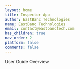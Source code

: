 ```yaml
---
layout: home
title: Inspector App
author: EastBanc Technologies
name: EastBanc Technologies
email: contact@eastbanctech.com
has_children: true
nav_order: 2
platform: false
comments: false
---
```

User Guide Overview